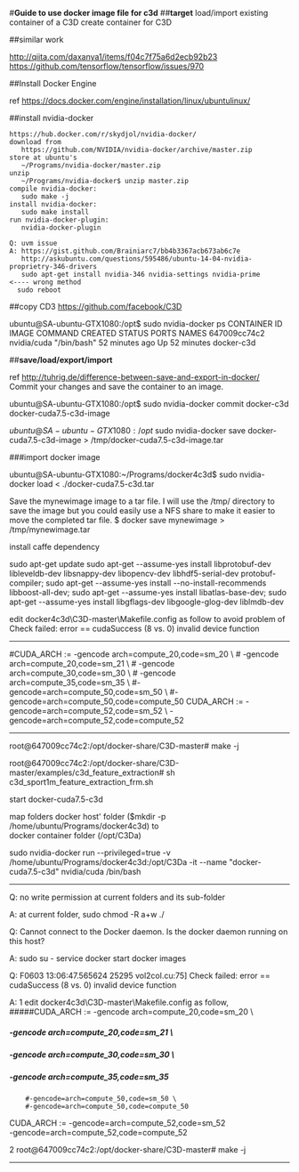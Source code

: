 #**Guide to use docker image file for c3d**
##**target**
load/import existing container of a C3D
create container for C3D

##similar work

  http://qiita.com/daxanya1/items/f04c7f75a6d2ecb92b23
  https://github.com/tensorflow/tensorflow/issues/970
  
##Install Docker Engine

  ref https://docs.docker.com/engine/installation/linux/ubuntulinux/
  
##install nvidia-docker
   
    https://hub.docker.com/r/skydjol/nvidia-docker/
    download from 
       https://github.com/NVIDIA/nvidia-docker/archive/master.zip 
    store at ubuntu's 
       ~/Programs/nvidia-docker/master.zip 
    unzip 
       ~/Programs/nvidia-docker$ unzip master.zip
    compile nvidia-docker: 
       sudo make -j
    install nvidia-docker: 
       sudo make install
    run nvidia-docker-plugin: 
       nvidia-docker-plugin 
    
    Q: uvm issue 
    A: https://gist.github.com/Brainiarc7/bb4b3367acb673ab6c7e 
       http://askubuntu.com/questions/595486/ubuntu-14-04-nvidia-proprietry-346-drivers
       sudo apt-get install nvidia-346 nvidia-settings nvidia-prime              <---- wrong method
      sudo reboot

##copy CD3
https://github.com/facebook/C3D

ubuntu@SA-ubuntu-GTX1080:/opt$ sudo nvidia-docker ps
CONTAINER ID        IMAGE               COMMAND             CREATED             STATUS              PORTS               NAMES
647009cc74c2        nvidia/cuda         "/bin/bash"         52 minutes ago      Up 52 minutes                           docker-c3d

##**save/load/export/import**

ref http://tuhrig.de/difference-between-save-and-export-in-docker/
Commit your changes and save the container to an image.

ubuntu@SA-ubuntu-GTX1080:/opt$ sudo nvidia-docker commit docker-c3d docker-cuda7.5-c3d-image

$ubuntu@SA-ubuntu-GTX1080:/opt$ sudo nvidia-docker save docker-cuda7.5-c3d-image > /tmp/docker-cuda7.5-c3d-image.tar

###import docker image

ubuntu@SA-ubuntu-GTX1080:~/Programs/docker4c3d$ sudo nvidia-docker load < ./docker-cuda7.5-c3d.tar


Save the mynewimage image to a tar file. 
I will use the /tmp/ directory to save the image but you could easily use a NFS share to make it easier to move the completed tar file.
$ docker save mynewimage > /tmp/mynewimage.tar

install caffe dependency

sudo apt-get update
sudo apt-get --assume-yes install libprotobuf-dev libleveldb-dev libsnappy-dev libopencv-dev libhdf5-serial-dev protobuf-compiler; sudo apt-get --assume-yes install --no-install-recommends libboost-all-dev; sudo apt-get --assume-yes install libatlas-base-dev; sudo apt-get --assume-yes install libgflags-dev libgoogle-glog-dev liblmdb-dev

edit docker4c3d\C3D-master\Makefile.config as follow to avoid problem of Check failed: error == cudaSuccess (8 vs. 0)  invalid device function
***
\#CUDA_ARCH := -gencode arch=compute_20,code=sm_20 \\
\#		-gencode arch=compute_20,code=sm_21 \\
\#		-gencode arch=compute_30,code=sm_30 \\
\#		-gencode arch=compute_35,code=sm_35 \\
		\#-gencode=arch=compute_50,code=sm_50  \\
		\#-gencode=arch=compute_50,code=compute_50
CUDA_ARCH := -gencode=arch=compute_52,code=sm_52  \\
-gencode=arch=compute_52,code=compute_52
***
root@647009cc74c2:/opt/docker-share/C3D-master# make -j

root@647009cc74c2:/opt/docker-share/C3D-master/examples/c3d_feature_extraction# sh c3d_sport1m_feature_extraction_frm.sh

start docker-cuda7.5-c3d

   map folders 
   docker host' folder ($mkdir -p /home/ubuntu/Programs/docker4c3d) 
   to  
   docker container folder (/opt/C3Da)

sudo nvidia-docker run --privileged=true -v /home/ubuntu/Programs/docker4c3d:/opt/C3Da -it --name "docker-cuda7.5-c3d" nvidia/cuda /bin/bash

-----------------
Q: no write permission at current folders and its sub-folder

A: at current folder, sudo chmod -R a+w ./

Q: Cannot connect to the Docker daemon. Is the docker daemon running on this host?

A:
sudo su -
service docker start
docker images

Q: F0603 13:06:47.565624 25295 vol2col.cu:75] Check failed: error == cudaSuccess (8 vs. 0)  invalid device function

A: 
1 edit docker4c3d\C3D-master\Makefile.config as follow, 
#####CUDA_ARCH := -gencode arch=compute_20,code=sm_20 \
#####		-gencode arch=compute_20,code=sm_21 \
#####		-gencode arch=compute_30,code=sm_30 \
#####		-gencode arch=compute_35,code=sm_35
		#-gencode=arch=compute_50,code=sm_50 \
		#-gencode=arch=compute_50,code=compute_50
CUDA_ARCH := -gencode=arch=compute_52,code=sm_52 \
-gencode=arch=compute_52,code=compute_52

2 root@647009cc74c2:/opt/docker-share/C3D-master# make -j



---------------

